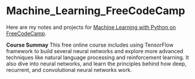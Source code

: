 # Machine_Learning_FreeCodeCamp

Here are my notes and projects for [Machine Learning with Python on FreeCodeCamp][1].

**Course Summay**
This free online course includes using TensorFlow framework to build several neural networks and explore more advanced techniques like natural language processing and reinforcement learning. It also dive into neural networks, and learn the principles behind how deep, recurrent, and convolutional neural networks work.

[1]:https://www.freecodecamp.org/learn/machine-learning-with-python/

